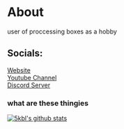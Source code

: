 # About
user of proccessing boxes as a hobby

## Socials:
[Website](https://skbl.ml) <br>
[Youtube Channel](https://www.youtube.com/channel/UCffI3FUTHHxoE1ldKo0GmjQ) <br>
[Discord Server](https://discord.gg/QSTcWWn) <br>



### what are these thingies

[![5kbl's github stats](https://github-readme-stats.vercel.app/api?username=5kbl&theme=dark&show_icons=true)](https://github.com/anuraghazra/github-readme-stats)
